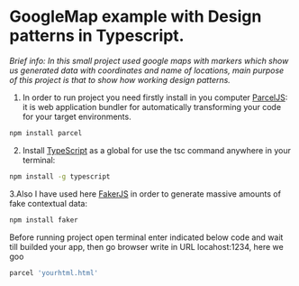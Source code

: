 # GoogleMap example with Design patterns in Typescript. 

*Brief info: In this small project used google maps with markers which show us generated data with coordinates and name of locations, main purpose of this project is that to show how working design patterns.*

1. In order to run project you need firstly install in you computer [ParcelJS](https://parceljs.org/):<br>
it is web application bundler for automatically transforming your code for your target environments.<br>
```bash
npm install parcel
```

2. Install [TypeScript](https://www.typescriptlang.org/) as a global for use the tsc command anywhere in your terminal:<br>
```bash
npm install -g typescript
```

3.Also I have used here [FakerJS](https://www.npmjs.com/package/faker) in order to generate massive amounts of fake contextual data:<br>
```bash
npm install faker
```

Before running project open terminal enter indicated below code and wait till builded your app, then go browser write in URL locahost:1234, here we goo
```bash
parcel 'yourhtml.html'
```
